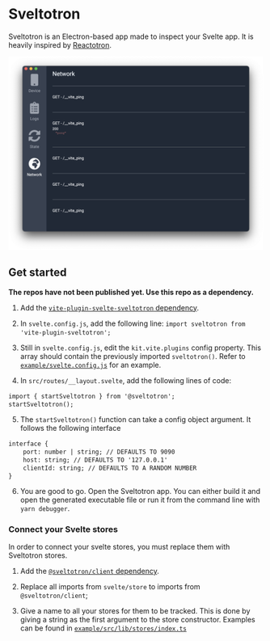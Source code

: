 # Sveltotron

Sveltotron is an Electron-based app made to inspect your Svelte app.
It is heavily inspired by [Reactotron](https://github.com/infinitered/reactotron).

![Desktop](./assets/screenshot.png)

## Get started

**The repos have not been published yet. Use this repo as a dependency.**

1. Add the [`vite-plugin-svelte-sveltotron` dependency](/./packages/vite-plugin-svelte-sveltotron).

2. In `svelte.config.js`, add the following line:
   `import sveltotron from 'vite-plugin-sveltotron';`

3. Still in `svelte.config.js`, edit the `kit.vite.plugins` config property.
   This array should contain the previously imported `sveltotron()`.
   Refer to [`example/svelte.config.js`](/./example/svelte.config.js) for an example.

4. In `src/routes/__layout.svelte`, add the following lines of code:

```
import { startSveltotron } from '@sveltotron';
startSveltotron();
```

5. The `startSveltotron()` function can take a config object argument. It follows the following interface

```
interface {
    port: number | string; // DEFAULTS TO 9090
    host: string; // DEFAULTS TO '127.0.0.1'
    clientId: string; // DEFAULTS TO A RANDOM NUMBER
}
```

6. You are good to go. Open the Sveltotron app. You can either build it
   and open the generated executable file or run it from the command line
   with `yarn debugger`.

### Connect your Svelte stores

In order to connect your svelte stores, you must replace them with Sveltotron stores.

1. Add the [`@sveltotron/client` dependency](./packages/sveltotron-client).

2. Replace all imports from `svelte/store` to imports from `@sveltotron/client`;

3. Give a name to all your stores for them to be tracked. This is done by
   giving a string as the first argument to the store constructor. Examples can
   be found in [`example/src/lib/stores/index.ts`](./example/src/lib/stores/index.ts)
